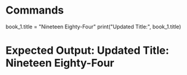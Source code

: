 # Commands
book_1.title = "Nineteen Eighty-Four"
print("Updated Title:", book_1.title)

# Expected Output: Updated Title: Nineteen Eighty-Four

